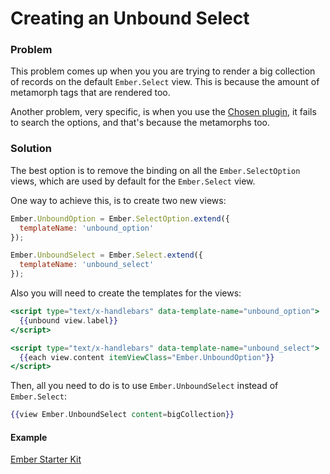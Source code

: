 # Creating an Unbound Select

### Problem

This problem comes up when you you are trying to render a big collection of records on the default `Ember.Select` view. This is because the amount of metamorph tags that are rendered too.

Another problem, very specific, is when you use the [Chosen plugin](http://harvesthq.github.io/chosen/), it fails to search the options, and that's because the metamorphs too.

### Solution

The best option is to remove the binding on all the `Ember.SelectOption` views, which are used by default for the `Ember.Select` view.

One way to achieve this, is to create two new views:

```js
Ember.UnboundOption = Ember.SelectOption.extend({
  templateName: 'unbound_option'
});

Ember.UnboundSelect = Ember.Select.extend({
  templateName: 'unbound_select'
});
```

Also you will need to create the templates for the views:

```handlebars
<script type="text/x-handlebars" data-template-name="unbound_option">
  {{unbound view.label}}
</script>

<script type="text/x-handlebars" data-template-name="unbound_select">
  {{each view.content itemViewClass="Ember.UnboundOption"}}
</script>
```

Then, all you need to do is to use `Ember.UnboundSelect` instead of `Ember.Select`:

```handlebars
{{view Ember.UnboundSelect content=bigCollection}}
```

#### Example

<a class="jsbin-embed" href="http://emberjs.jsbin.com/jefufazo/2/embed?html,js,output">Ember Starter Kit</a><script src="http://static.jsbin.com/js/embed.js"></script>

